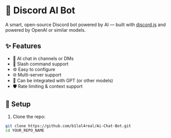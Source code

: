 # 🤖 Discord AI Bot

A smart, open-source Discord bot powered by AI — built with [discord.js](https://discord.js.org/) and powered by OpenAI or similar models.

## ✨ Features

- 💬 AI chat in channels or DMs
- 🤖 Slash command support
- ⚙️ Easy to configure
- 🌐 Multi-server support
- 🧠 Can be integrated with GPT (or other models)
- 🛡️ Rate limiting & context support

## 🚀 Setup

1. Clone the repo:

```bash
git clone https://github.com/b1lal4real/Ai-Chat-Bot.git
cd YOUR_REPO_NAME
